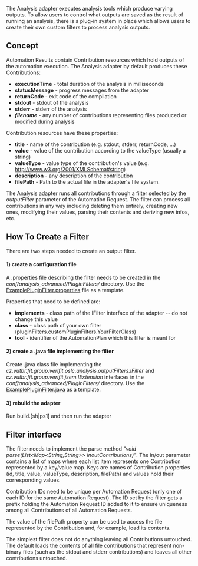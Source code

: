 The Analysis adapter executes analysis tools which produce varying outputs. To allow users to control what outputs are saved as the result of running an analysis, there is a plug-in system in place which allows users to create their own custom filters to process analysis outputs.

## Concept
Automation Results contain Contribution resources which hold outputs of the automation execution. The Analysis adapter by default produces these Contributions:
* **executionTime** - total duration of the analysis in milliseconds
* **statusMessage** - progress messages from the adapter
* **returnCode** - exit code of the compilation
* **stdout** - stdout of the analysis
* **stderr** - stderr of the analysis
* ***filename*** - any number of contributions representing files produced or modified during analysis

Contribution resources have these properties:
- **title** - name of the contribution (e.g. stdout, stderr, returnCode, ...) 
- **value** - value of the contribution according to the valueType (usually a string) 
- **valueType** - value type of the contribution's value (e.g. http://www.w3.org/2001/XMLSchema#string)
- **description** - any description of the contribution
- **filePath** - Path to the actual file in the adapter's file system.

The Analysis adapter runs all contributions through a filter selected by the *outputFilter* parameter of the Automation Request. The filter can process all contributions in any way including deleting them entirely, creating new ones, modifying their values, parsing their contents and deriving new infos, etc.

## How To Create a Filter
There are two steps needed to create an output filter.
#### 1) create a configuration file
A .properties file describing the filter needs to be created in the  *conf/analysis_advanced/PluginFilters/* directory. Use the [ExamplePluginFilter.properties](https://pajda.fit.vutbr.cz/verifit/oslc-generic-analysis/-/blob/master/tutorials/conf_example/analysis_advanced/PluginFilters/ExamplePluginFilter.properties) file as a template.

Properties that need to be defined are:
- **implements** - class path of the IFilter interface of the adapter -- do not change this value
- **class** - class path of your own filter (pluginFilters.customPluginFilters.YourFilterClass)
- **tool** - identifier of the AutomationPlan which this filter is meant for

#### 2) create a .java file implementing the filter
Create .java class file implementing the *cz.vutbr.fit.group.verifit.oslc.analysis.outputFilters.IFilter* and *cz.vutbr.fit.group.verifit.jsem.IExtension* interfaces in the *conf/analysis_advanced/PluginFilters/* directory. Use the [ExamplePluginFilter.java](https://pajda.fit.vutbr.cz/verifit/oslc-generic-analysis/-/blob/master/tutorials/conf_example/analysis_advanced/PluginFilters/ExamplePluginFilter.java) as a template.

#### 3) rebuild the adapter
Run build.[sh|ps1] and then run the adapter

## Filter interface
The filter needs to implement the parse method *"void parse(List<Map<String,String>> inoutContributions)"*. The in/out parameter contains a list of maps where each list item represents one Contribution represented by a key/value map. Keys are names of Contribution properties (id, title, value, valueType, description, filePath) and values hold their corresponding values.

Contribution IDs need to be unique per Automation Request (only one of each ID for the same Automation Request). The ID set by the filter gets a prefix holding the Automation Request ID added to it to ensure uniqueness among all Contributions of all Automation Requests.

The value of the filePath property can be used to access the file represented by the Contribution and, for example, load its contents.

The simplest filter does not do anything leaving all Contributions untouched. The default loads the contents of all file contributions that represent non-binary files (such as the stdout and stderr contributions) and leaves all other contributions untouched.